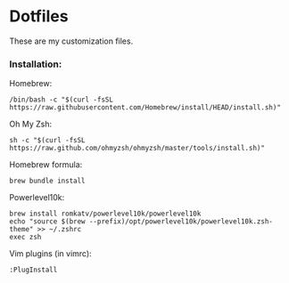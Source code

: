 # Dotfiles

These are my customization files.

### Installation:

Homebrew: 
```
/bin/bash -c "$(curl -fsSL https://raw.githubusercontent.com/Homebrew/install/HEAD/install.sh)"
```
Oh My Zsh: 
```
sh -c "$(curl -fsSL https://raw.github.com/ohmyzsh/ohmyzsh/master/tools/install.sh)"
```
Homebrew formula: 
```
brew bundle install
```
Powerlevel10k:
```
brew install romkatv/powerlevel10k/powerlevel10k
echo "source $(brew --prefix)/opt/powerlevel10k/powerlevel10k.zsh-theme" >> ~/.zshrc
exec zsh
```
Vim plugins (in vimrc):
```
:PlugInstall
```
